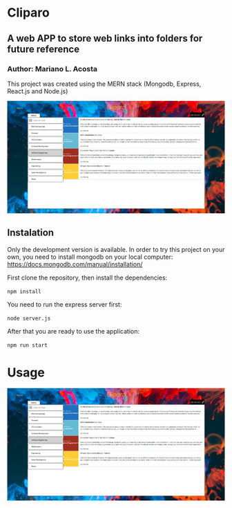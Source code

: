 # Cliparo
## A web APP to store web links into folders for future reference

### Author: Mariano L. Acosta

This project was created using the MERN stack (Mongodb, Express, React.js and Node.js)

![image info](./cliparo-img/Cliparo.JPG)

## Instalation

Only the development version is available. In order to try this project on your own, you need to install mongodb on your local computer: https://docs.mongodb.com/manual/installation/


 First clone the repository, then install the dependencies:

`npm install`

You need to run the express server first:

`node server.js`

After that you are ready to use the application:

`npm run start`

# Usage

![image info](./cliparo-img/Cliparo.JPG)